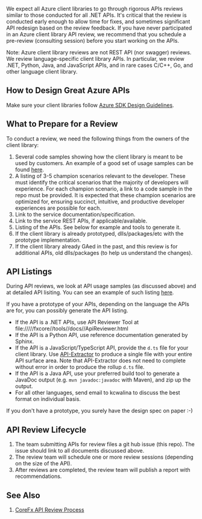 We expect all Azure client libraries to go through rigorous APIs reviews similar to those conducted for all .NET APIs.
It's critical that the review is conducted early enough to allow time for fixes,
and sometimes significant API redesign based on the review feedback.
If you have never participated in an Azure client library API review,
we recommend that you schedule a pre-review (consulting session) before you start working on the APIs.

Note: Azure client library reviews are not REST API (nor swagger) reviews. We review language-specific client library APIs.
In particular, we review .NET, Python, Java, and JavaScript APIs, and in rare cases C/C++, Go, and other language client library.

## How to Design Great Azure APIs

Make sure your client libraries follow [Azure SDK Design Guidelines](https://github.com/Azure/azure-sdk/blob/master/docs/design/README.md).

## What to Prepare for a Review

To conduct a review, we need the following things from the owners of the client library:

1. Several code samples showing how the client library is meant to be used by customers. An example of a good set of usage samples can be found [here](https://github.com/dotnet/corefx/issues/32588).
2. A listing of 3-5 champion scenarios relevant to the developer. These must identify the critical scenarios that the majority of developers will experience. For each champion scenario, a link to a code sample in the repo must be provided. It is expected that these champion scenarios are optimized for, ensuring succinct, intuitive, and productive developer experiences are possible for each.
3. Link to the service documentation/specification.
4. Link to the service REST APIs, if applicable/available.
5. Listing of the APIs. See below for example and tools to generate it.
6. If the client library is already prototyped, dlls/packages/etc with the prototype implementation.
7. If the client library already GAed in the past, and this review is for additional APIs, old dlls/packages (to help us understand the changes).

## API Listings

During API reviews, we look at API usage samples (as discussed above) and at detailed API lisiting.
You can see an example of such listing [here](https://github.com/Azure/azure-sdk/blob/master/docs/design/dotnet/APIListingExample.md).

If you have a prototype of your APIs, depending on the language the APIs are for, you can possibly generate the API listing.

- If the API is a .NET APIs, use API Reviewer Tool at file://///fxcore//tools//docs//ApiReviewer.html
- If the API is a Python API, use reference documentation generated by Sphinx.
- If the API is a JavaScript/TypeScript API, provide the `d.ts` file for your client library. Use [API-Extractor](https://github.com/Microsoft/web-build-tools/wiki/API-Extractor) to produce a single file with your entire API surface area. Note that API-Extractor does not need to complete without error in order to produce the rollup `d.ts` file.
- If the API is a Java API, use your preferred build tool to generate a JavaDoc output (e.g. `mvn javadoc:javadoc` with Maven), and zip up the output.
- For all other languages, send email to kcwalina to discuss the best format on individual basis.

If you don't have a prototype, you surely have the design spec on paper :-)

## API Review Lifecycle
1. The team submitting APIs for review files a git hub issue (this repo). The issue should link to all documents discussed above.
2. The review team will schedule one or more review sessions (depending on the size of the API).
3. After reviews are completed, the review team will publish a report with recommendations.

## See Also

1. [CoreFx API Review Process](https://github.com/dotnet/corefx/blob/master/Documentation/project-docs/api-review-process.md)
